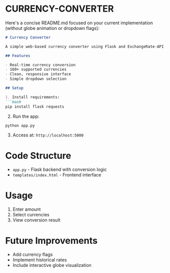 # CURRENCY-CONVERTER
Here's a concise README.md focused on your current implementation (without globe animation or dropdown flags):

```markdown
# Currency Converter

A simple web-based currency converter using Flask and ExchangeRate-API.

## Features

- Real-time currency conversion
- 160+ supported currencies
- Clean, responsive interface
- Simple dropdown selection

## Setup

1. Install requirements:
```bash
pip install flask requests
```

2. Run the app:
```bash
python app.py
```

3. Access at: `http://localhost:5000`

# Code Structure

- `app.py` - Flask backend with conversion logic
- `templates/index.html` - Frontend interface

# Usage

1. Enter amount
2. Select currencies
3. View conversion result

# Future Improvements

- Add currency flags
- Implement historical rates
- Include interactive globe visualization
```



